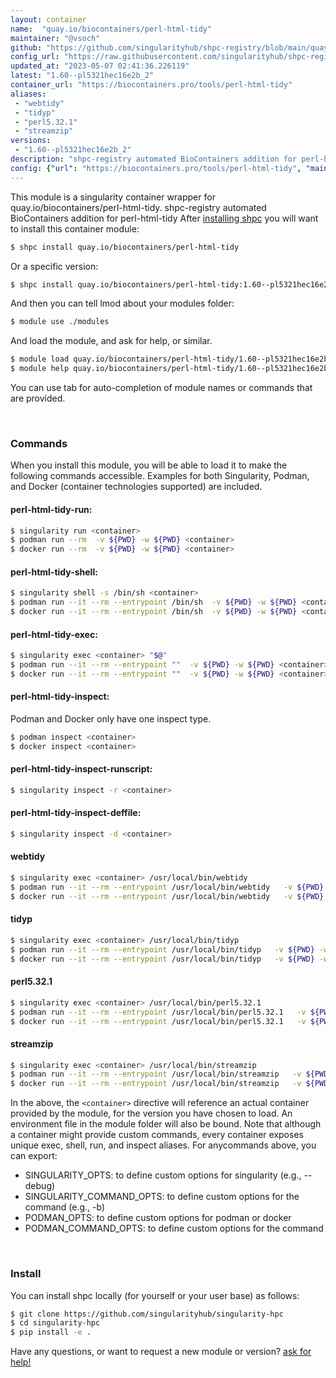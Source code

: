 ```yaml
---
layout: container
name:  "quay.io/biocontainers/perl-html-tidy"
maintainer: "@vsoch"
github: "https://github.com/singularityhub/shpc-registry/blob/main/quay.io/biocontainers/perl-html-tidy/container.yaml"
config_url: "https://raw.githubusercontent.com/singularityhub/shpc-registry/main/quay.io/biocontainers/perl-html-tidy/container.yaml"
updated_at: "2023-05-07 02:41:36.226119"
latest: "1.60--pl5321hec16e2b_2"
container_url: "https://biocontainers.pro/tools/perl-html-tidy"
aliases:
 - "webtidy"
 - "tidyp"
 - "perl5.32.1"
 - "streamzip"
versions:
 - "1.60--pl5321hec16e2b_2"
description: "shpc-registry automated BioContainers addition for perl-html-tidy"
config: {"url": "https://biocontainers.pro/tools/perl-html-tidy", "maintainer": "@vsoch", "description": "shpc-registry automated BioContainers addition for perl-html-tidy", "latest": {"1.60--pl5321hec16e2b_2": "sha256:fc01f4bae989e73eb07fd6c4c6dfc2dacce6c1d3eed6a8fdb21c87f9934ba691"}, "tags": {"1.60--pl5321hec16e2b_2": "sha256:fc01f4bae989e73eb07fd6c4c6dfc2dacce6c1d3eed6a8fdb21c87f9934ba691"}, "docker": "quay.io/biocontainers/perl-html-tidy", "aliases": {"webtidy": "/usr/local/bin/webtidy", "tidyp": "/usr/local/bin/tidyp", "perl5.32.1": "/usr/local/bin/perl5.32.1", "streamzip": "/usr/local/bin/streamzip"}}
---
```


This module is a singularity container wrapper for quay.io/biocontainers/perl-html-tidy.
shpc-registry automated BioContainers addition for perl-html-tidy
After [installing shpc](#install) you will want to install this container module:


```bash
$ shpc install quay.io/biocontainers/perl-html-tidy
```

Or a specific version:

```bash
$ shpc install quay.io/biocontainers/perl-html-tidy:1.60--pl5321hec16e2b_2
```

And then you can tell lmod about your modules folder:

```bash
$ module use ./modules
```

And load the module, and ask for help, or similar.

```bash
$ module load quay.io/biocontainers/perl-html-tidy/1.60--pl5321hec16e2b_2
$ module help quay.io/biocontainers/perl-html-tidy/1.60--pl5321hec16e2b_2
```

You can use tab for auto-completion of module names or commands that are provided.

<br>

### Commands

When you install this module, you will be able to load it to make the following commands accessible.
Examples for both Singularity, Podman, and Docker (container technologies supported) are included.

#### perl-html-tidy-run:

```bash
$ singularity run <container>
$ podman run --rm  -v ${PWD} -w ${PWD} <container>
$ docker run --rm  -v ${PWD} -w ${PWD} <container>
```

#### perl-html-tidy-shell:

```bash
$ singularity shell -s /bin/sh <container>
$ podman run --it --rm --entrypoint /bin/sh  -v ${PWD} -w ${PWD} <container>
$ docker run --it --rm --entrypoint /bin/sh  -v ${PWD} -w ${PWD} <container>
```

#### perl-html-tidy-exec:

```bash
$ singularity exec <container> "$@"
$ podman run --it --rm --entrypoint ""  -v ${PWD} -w ${PWD} <container> "$@"
$ docker run --it --rm --entrypoint ""  -v ${PWD} -w ${PWD} <container> "$@"
```

#### perl-html-tidy-inspect:

Podman and Docker only have one inspect type.

```bash
$ podman inspect <container>
$ docker inspect <container>
```

#### perl-html-tidy-inspect-runscript:

```bash
$ singularity inspect -r <container>
```

#### perl-html-tidy-inspect-deffile:

```bash
$ singularity inspect -d <container>
```


#### webtidy

```bash
$ singularity exec <container> /usr/local/bin/webtidy
$ podman run --it --rm --entrypoint /usr/local/bin/webtidy   -v ${PWD} -w ${PWD} <container> -c " $@"
$ docker run --it --rm --entrypoint /usr/local/bin/webtidy   -v ${PWD} -w ${PWD} <container> -c " $@"
```


#### tidyp

```bash
$ singularity exec <container> /usr/local/bin/tidyp
$ podman run --it --rm --entrypoint /usr/local/bin/tidyp   -v ${PWD} -w ${PWD} <container> -c " $@"
$ docker run --it --rm --entrypoint /usr/local/bin/tidyp   -v ${PWD} -w ${PWD} <container> -c " $@"
```


#### perl5.32.1

```bash
$ singularity exec <container> /usr/local/bin/perl5.32.1
$ podman run --it --rm --entrypoint /usr/local/bin/perl5.32.1   -v ${PWD} -w ${PWD} <container> -c " $@"
$ docker run --it --rm --entrypoint /usr/local/bin/perl5.32.1   -v ${PWD} -w ${PWD} <container> -c " $@"
```


#### streamzip

```bash
$ singularity exec <container> /usr/local/bin/streamzip
$ podman run --it --rm --entrypoint /usr/local/bin/streamzip   -v ${PWD} -w ${PWD} <container> -c " $@"
$ docker run --it --rm --entrypoint /usr/local/bin/streamzip   -v ${PWD} -w ${PWD} <container> -c " $@"
```



In the above, the `<container>` directive will reference an actual container provided
by the module, for the version you have chosen to load. An environment file in the
module folder will also be bound. Note that although a container
might provide custom commands, every container exposes unique exec, shell, run, and
inspect aliases. For anycommands above, you can export:

 - SINGULARITY_OPTS: to define custom options for singularity (e.g., --debug)
 - SINGULARITY_COMMAND_OPTS: to define custom options for the command (e.g., -b)
 - PODMAN_OPTS: to define custom options for podman or docker
 - PODMAN_COMMAND_OPTS: to define custom options for the command

<br>

### Install

You can install shpc locally (for yourself or your user base) as follows:

```bash
$ git clone https://github.com/singularityhub/singularity-hpc
$ cd singularity-hpc
$ pip install -e .
```

Have any questions, or want to request a new module or version? [ask for help!](https://github.com/singularityhub/singularity-hpc/issues)